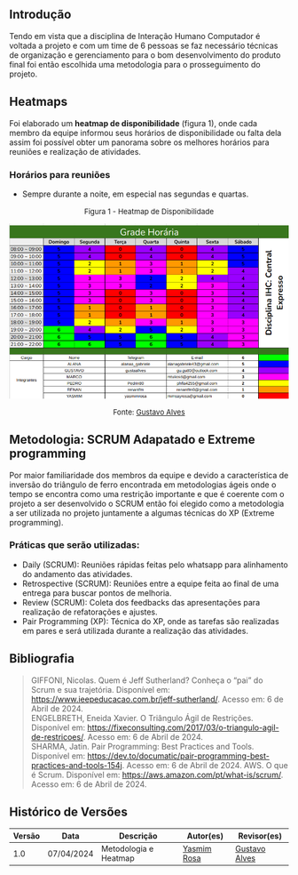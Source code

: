 ## Introdução
Tendo em vista que a disciplina de Interação Humano Computador é voltada a projeto e com um time de 6 pessoas se faz necessário técnicas de organização e gerenciamento para o bom desenvolvimento do produto final foi então escolhida uma metodologia para o prosseguimento do projeto.

## Heatmaps
Foi elaborado um **heatmap de disponibilidade** (figura 1), onde cada membro da equipe informou seus horários de disponibilidade ou falta dela assim foi possível obter um panorama sobre os melhores horários para reuniões e realização de atividades.

### Horários para reuniões
<ul> 
<li> Sempre durante a noite, em especial nas segundas e quartas.</li>
</ul>

<font size="2"><p style="text-align: center"> Figura 1 - Heatmap de Disponibilidade </p></font>
![alt text](image-3.png)
<font size="2"><p style="text-align: center"> Fonte: [Gustavo Alves](https://github.com/gustaallves)</p></font>

## Metodologia: SCRUM Adapatado e Extreme programming
Por maior familiaridade dos membros da equipe e devido a característica de inversão do triângulo de ferro encontrada em metodologias ágeis onde o tempo se encontra como uma restrição importante e que é coerente com o projeto a ser desenvolvido o SCRUM então foi elegido como a metodologia a ser utilizada no projeto juntamente a algumas técnicas do XP (Extreme programming).

### Práticas que serão utilizadas:
<ul>
<li>Daily (SCRUM): Reuniões rápidas feitas pelo whatsapp para alinhamento do andamento das atividades.</li>
<li>Retrospective (SCRUM): Reuniões entre a equipe feita ao final de uma entrega para buscar pontos de melhoria.</li>
<li>Review (SCRUM): Coleta dos feedbacks das apresentações para realização de refatorações e ajustes.</li>
<li>Pair Programming (XP): Técnica do XP, onde as tarefas são realizadas em pares e será utilizada durante a realização das atividades. </li>
</ul>


## Bibliografia
> GIFFONI, Nicolas. Quem é Jeff Sutherland? Conheça o “pai” do Scrum e sua trajetória. Disponível em: <https://www.ieepeducacao.com.br/jeff-sutherland/>. Acesso em: 6 de Abril de 2024. <br>
> ENGELBRETH, Eneida Xavier. O Triângulo Ágil de Restrições. Disponível em: <https://fixeconsulting.com/2017/03/o-triangulo-agil-de-restricoes/>. Acesso em: 6 de Abril de 2024. <br>
> SHARMA, Jatin. Pair Programming: Best Practices and Tools. Disponível em: <https://dev.to/documatic/pair-programming-best-practices-and-tools-154j>. Acesso em: 6 de Abril de 2024.
AWS. O que é Scrum. Disponível em: <https://aws.amazon.com/pt/what-is/scrum/>. Acesso em: 6 de Abril de 2024.

## Histórico de Versões

| Versão |    Data    | Descrição                                 | Autor(es)                                       | Revisor(es)                                    |
| ------ | :--------: | ----------------------------------------- | ----------------------------------------------- | ---------------------------------------------- |
| 1.0    | 07/04/2024 | Metodologia e Heatmap | [Yasmim Rosa](https://github.com/yaskisoba) |   [Gustavo Alves](https://github.com/gustaallves) |
